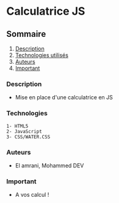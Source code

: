 # Calculatrice JS

## Sommaire 

1. [Description](###Description)
2. [Technologies utilisés](###Technologies)
3. [Auteurs](###Auteurs)
4. [Important](###Important)

### Description
- Mise en place d'une calculatrice en JS 

### Technologies

    1- HTML5
    2- JavaScript
    3- CSS/WATER.CSS

### Auteurs

- El amrani, Mohammed DEV

### Important

- A vos calcul !

